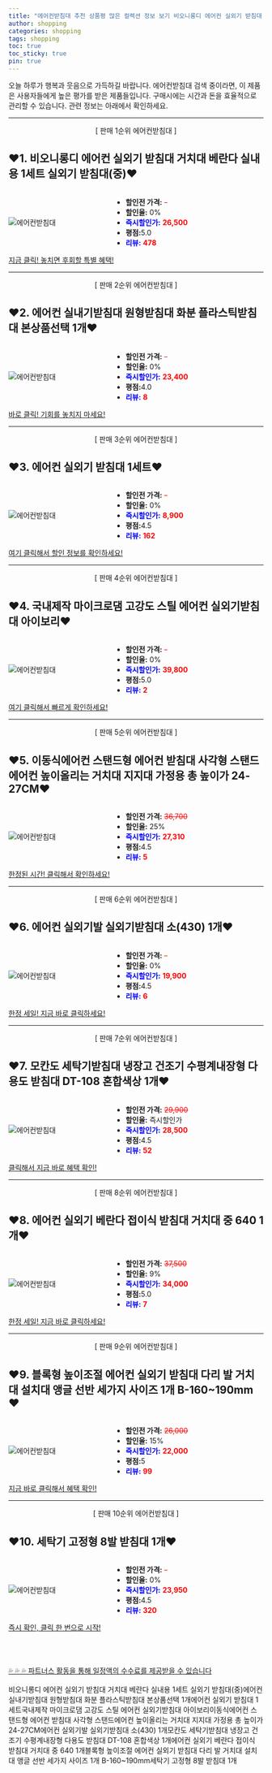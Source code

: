 ```yaml
---
title: "에어컨받침대 추천 상품평 많은 컬렉션 정보 보기 비오니롱디 에어컨 실외기 받침대 거치대"
author: shopping
categories: shopping
tags: shopping
toc: true
toc_sticky: true
pin: true
---
```

오늘 하루가 행복과 웃음으로 가득하길 바랍니다. 에어컨받침대 검색 중이라면, 이 제품은 사용자들에게 높은 평가를 받은 제품들입니다. 구매시에는 시간과 돈을 효율적으로 관리할 수 있습니다. 관련 정보는 아래에서 확인하세요.

---
<p class="toplist" style="margin: 0 auto; display: block; width: fit-content;">[ 판매 1순위 에어컨받침대 ]</p>

<h2><strong>❤️1. 비오니롱디 에어컨 실외기 받침대 거치대 베란다 실내용 1세트 실외기 받침대(중)❤️</strong></h2>

<div style="display: flex; align-items: center;">
    <div style="flex: 0.4;">
        <img src="https://thumbnail9.coupangcdn.com/thumbnails/remote/230x230ex/image/vendor_inventory/9299/2c7cd0e13653bf8c2f657f3d8ee477f0bd772d88c101a0cc89b95163c48d.jpg" alt="에어컨받침대" style="max-width: 100%;">
    </div>
    <div style="flex: 0.6; margin-left: 10px;">
        <ul>
            <li><strong>할인전 가격:</strong> <del style="color: red;">-</del></li>
            <li><strong>할인율:</strong> 0%</li>
            <li><span style='color:blue'><strong>즉시할인가:</strong></span> <span style='color:red'><strong>26,500</strong></span></li>
            <li><strong>평점:</strong>5.0</li>
            <li><span style='color:blue'><strong>리뷰:</strong></span> <span style='color:red'><strong>478</strong></span></li>
        </ul>
    </div>
</div>
<div class="center">
    <a href="https://William4Davisa.github.io?lptag=AF9450613&subid=githubio&pageKey=333955087&traceid=V0-153&itemId=1066186311&vendorItemId=5550325542" class="myButton">
        지금 클릭! 놓치면 후회할 특별 혜택!
    </a>
</div>


---
<p class="toplist" style="margin: 0 auto; display: block; width: fit-content;">[ 판매 2순위 에어컨받침대 ]</p>

<h2><strong>❤️2. 에어컨 실내기받침대 원형받침대 화분 플라스틱받침대 본상품선택 1개❤️</strong></h2>

<div style="display: flex; align-items: center;">
    <div style="flex: 0.4;">
        <img src="https://thumbnail10.coupangcdn.com/thumbnails/remote/230x230ex/image/vendor_inventory/3d90/0ea918e3a619e403ee940761a5d7dbdf01401a9ee007fb52a7e8fb614230.png" alt="에어컨받침대" style="max-width: 100%;">
    </div>
    <div style="flex: 0.6; margin-left: 10px;">
        <ul>
            <li><strong>할인전 가격:</strong> <del style="color: red;">-</del></li>
            <li><strong>할인율:</strong> 0%</li>
            <li><span style='color:blue'><strong>즉시할인가:</strong></span> <span style='color:red'><strong>23,400</strong></span></li>
            <li><strong>평점:</strong>4.0</li>
            <li><span style='color:blue'><strong>리뷰:</strong></span> <span style='color:red'><strong>8</strong></span></li>
        </ul>
    </div>
</div>
<div class="center">
    <a href="https://William4Davisa.github.io?lptag=AF9450613&subid=githubio&pageKey=5884599609&traceid=V0-153&itemId=10330207062&vendorItemId=88826326578" class="myButton">
        바로 클릭! 기회를 놓치지 마세요!
    </a>
</div>


---
<p class="toplist" style="margin: 0 auto; display: block; width: fit-content;">[ 판매 3순위 에어컨받침대 ]</p>

<h2><strong>❤️3. 에어컨 실외기 받침대 1세트❤️</strong></h2>

<div style="display: flex; align-items: center;">
    <div style="flex: 0.4;">
        <img src="https://thumbnail10.coupangcdn.com/thumbnails/remote/230x230ex/image/vendor_inventory/9bcc/500b4b5b0f8e8f1e7a857738cce9d36b4a0039a82304c18e2ae5dfde0c77.jpg" alt="에어컨받침대" style="max-width: 100%;">
    </div>
    <div style="flex: 0.6; margin-left: 10px;">
        <ul>
            <li><strong>할인전 가격:</strong> <del style="color: red;">-</del></li>
            <li><strong>할인율:</strong> 0%</li>
            <li><span style='color:blue'><strong>즉시할인가:</strong></span> <span style='color:red'><strong>8,900</strong></span></li>
            <li><strong>평점:</strong>4.5</li>
            <li><span style='color:blue'><strong>리뷰:</strong></span> <span style='color:red'><strong>162</strong></span></li>
        </ul>
    </div>
</div>
<div class="center">
    <a href="https://William4Davisa.github.io?lptag=AF9450613&subid=githubio&pageKey=1581518961&traceid=V0-153&itemId=2703764371&vendorItemId=70694082258" class="myButton">
        여기 클릭해서 할인 정보를 확인하세요!
    </a>
</div>


---
<p class="toplist" style="margin: 0 auto; display: block; width: fit-content;">[ 판매 4순위 에어컨받침대 ]</p>

<h2><strong>❤️4. 국내제작 마이크로댐 고강도 스틸 에어컨 실외기받침대 아이보리❤️</strong></h2>

<div style="display: flex; align-items: center;">
    <div style="flex: 0.4;">
        <img src="https://thumbnail10.coupangcdn.com/thumbnails/remote/230x230ex/image/vendor_inventory/ebd6/6d3f531b02e17260a54f34ea60ca8679a8af4410627149c7ed312081b57f.jpg" alt="에어컨받침대" style="max-width: 100%;">
    </div>
    <div style="flex: 0.6; margin-left: 10px;">
        <ul>
            <li><strong>할인전 가격:</strong> <del style="color: red;">-</del></li>
            <li><strong>할인율:</strong> 0%</li>
            <li><span style='color:blue'><strong>즉시할인가:</strong></span> <span style='color:red'><strong>39,800</strong></span></li>
            <li><strong>평점:</strong>5.0</li>
            <li><span style='color:blue'><strong>리뷰:</strong></span> <span style='color:red'><strong>2</strong></span></li>
        </ul>
    </div>
</div>
<div class="center">
    <a href="https://William4Davisa.github.io?lptag=AF9450613&subid=githubio&pageKey=8005074062&traceid=V0-153&itemId=22311021987&vendorItemId=89356445643" class="myButton">
        여기 클릭해서 빠르게 확인하세요!
    </a>
</div>


---
<p class="toplist" style="margin: 0 auto; display: block; width: fit-content;">[ 판매 5순위 에어컨받침대 ]</p>

<h2><strong>❤️5. 이동식에어컨 스탠드형 에어컨 받침대 사각형 스탠드에어컨 높이올리는 거치대 지지대 가정용 총 높이가 24-27CM❤️</strong></h2>

<div style="display: flex; align-items: center;">
    <div style="flex: 0.4;">
        <img src="https://thumbnail9.coupangcdn.com/thumbnails/remote/230x230ex/image/vendor_inventory/229c/62c4eccff35d0471cd3e0f024c8a9533d932d529efb9503b7b9e978dd5d4.jpg" alt="에어컨받침대" style="max-width: 100%;">
    </div>
    <div style="flex: 0.6; margin-left: 10px;">
        <ul>
            <li><strong>할인전 가격:</strong> <del style="color: red;">36,700</del></li>
            <li><strong>할인율:</strong> 25%</li>
            <li><span style='color:blue'><strong>즉시할인가:</strong></span> <span style='color:red'><strong>27,310</strong></span></li>
            <li><strong>평점:</strong>4.5</li>
            <li><span style='color:blue'><strong>리뷰:</strong></span> <span style='color:red'><strong>5</strong></span></li>
        </ul>
    </div>
</div>
<div class="center">
    <a href="https://William4Davisa.github.io?lptag=AF9450613&subid=githubio&pageKey=6305875044&traceid=V0-153&itemId=13062883055&vendorItemId=80325458194" class="myButton">
        한정된 시간! 클릭해서 확인하세요!
    </a>
</div>


---
<p class="toplist" style="margin: 0 auto; display: block; width: fit-content;">[ 판매 6순위 에어컨받침대 ]</p>

<h2><strong>❤️6. 에어컨 실외기발 실외기받침대 소(430) 1개❤️</strong></h2>

<div style="display: flex; align-items: center;">
    <div style="flex: 0.4;">
        <img src="https://thumbnail9.coupangcdn.com/thumbnails/remote/230x230ex/image/vendor_inventory/162c/39c5d3f17431282465919724bd5d3629bd595e5c815a4234001e680f4779.jpg" alt="에어컨받침대" style="max-width: 100%;">
    </div>
    <div style="flex: 0.6; margin-left: 10px;">
        <ul>
            <li><strong>할인전 가격:</strong> <del style="color: red;">-</del></li>
            <li><strong>할인율:</strong> 0%</li>
            <li><span style='color:blue'><strong>즉시할인가:</strong></span> <span style='color:red'><strong>19,900</strong></span></li>
            <li><strong>평점:</strong>4.5</li>
            <li><span style='color:blue'><strong>리뷰:</strong></span> <span style='color:red'><strong>6</strong></span></li>
        </ul>
    </div>
</div>
<div class="center">
    <a href="https://William4Davisa.github.io?lptag=AF9450613&subid=githubio&pageKey=7281165573&traceid=V0-153&itemId=18589959151&vendorItemId=85726282892" class="myButton">
        한정 세일! 지금 바로 클릭하세요!
    </a>
</div>


---
<p class="toplist" style="margin: 0 auto; display: block; width: fit-content;">[ 판매 7순위 에어컨받침대 ]</p>

<h2><strong>❤️7. 모칸도 세탁기받침대 냉장고 건조기 수평계내장형 다용도 받침대 DT-108 혼합색상 1개❤️</strong></h2>

<div style="display: flex; align-items: center;">
    <div style="flex: 0.4;">
        <img src="https://thumbnail7.coupangcdn.com/thumbnails/remote/230x230ex/image/vendor_inventory/7a36/2dc0038b14de6a46736b5461b7ba67b5396278c400078c1c36fc30646a60.jpg" alt="에어컨받침대" style="max-width: 100%;">
    </div>
    <div style="flex: 0.6; margin-left: 10px;">
        <ul>
            <li><strong>할인전 가격:</strong> <del style="color: red;">29,900</del></li>
            <li><strong>할인율:</strong> 즉시할인가</li>
            <li><span style='color:blue'><strong>즉시할인가:</strong></span> <span style='color:red'><strong>28,500</strong></span></li>
            <li><strong>평점:</strong>4.5</li>
            <li><span style='color:blue'><strong>리뷰:</strong></span> <span style='color:red'><strong>52</strong></span></li>
        </ul>
    </div>
</div>
<div class="center">
    <a href="https://William4Davisa.github.io?lptag=AF9450613&subid=githubio&pageKey=6093986038&traceid=V0-153&itemId=11378719158&vendorItemId=78965290167" class="myButton">
        클릭해서 지금 바로 혜택 확인!
    </a>
</div>


---
<p class="toplist" style="margin: 0 auto; display: block; width: fit-content;">[ 판매 8순위 에어컨받침대 ]</p>

<h2><strong>❤️8. 에어컨 실외기 베란다 접이식 받침대 거치대 중 640 1개❤️</strong></h2>

<div style="display: flex; align-items: center;">
    <div style="flex: 0.4;">
        <img src="https://thumbnail8.coupangcdn.com/thumbnails/remote/230x230ex/image/vendor_inventory/8b36/83b9a20594fa04b78b242dac3c9cb7419737db0d1727ac1852aa66ff08e0.png" alt="에어컨받침대" style="max-width: 100%;">
    </div>
    <div style="flex: 0.6; margin-left: 10px;">
        <ul>
            <li><strong>할인전 가격:</strong> <del style="color: red;">37,500</del></li>
            <li><strong>할인율:</strong> 9%</li>
            <li><span style='color:blue'><strong>즉시할인가:</strong></span> <span style='color:red'><strong>34,000</strong></span></li>
            <li><strong>평점:</strong>5.0</li>
            <li><span style='color:blue'><strong>리뷰:</strong></span> <span style='color:red'><strong>7</strong></span></li>
        </ul>
    </div>
</div>
<div class="center">
    <a href="https://William4Davisa.github.io?lptag=AF9450613&subid=githubio&pageKey=6269290689&traceid=V0-153&itemId=12812182378&vendorItemId=80078100452" class="myButton">
        한정 세일! 지금 바로 클릭하세요!
    </a>
</div>


---
<p class="toplist" style="margin: 0 auto; display: block; width: fit-content;">[ 판매 9순위 에어컨받침대 ]</p>

<h2><strong>❤️9. 블록형 높이조절 에어컨 실외기 받침대 다리 발 거치대 설치대 앵글 선반 세가지 사이즈 1개 B-160~190mm❤️</strong></h2>

<div style="display: flex; align-items: center;">
    <div style="flex: 0.4;">
        <img src="https://thumbnail9.coupangcdn.com/thumbnails/remote/230x230ex/image/vendor_inventory/9501/4705b5cdfbb889c18567540ff165f05a2f987e612e12947cb64e27e38ece.jpg" alt="에어컨받침대" style="max-width: 100%;">
    </div>
    <div style="flex: 0.6; margin-left: 10px;">
        <ul>
            <li><strong>할인전 가격:</strong> <del style="color: red;">26,000</del></li>
            <li><strong>할인율:</strong> 15%</li>
            <li><span style='color:blue'><strong>즉시할인가:</strong></span> <span style='color:red'><strong>22,000</strong></span></li>
            <li><strong>평점:</strong>5</li>
            <li><span style='color:blue'><strong>리뷰:</strong></span> <span style='color:red'><strong>99</strong></span></li>
        </ul>
    </div>
</div>
<div class="center">
    <a href="https://William4Davisa.github.io?lptag=AF9450613&subid=githubio&pageKey=8204898300&traceid=V0-153&itemId=23531939702&vendorItemId=90558232584" class="myButton">
        지금 바로 클릭해서 혜택 확인!
    </a>
</div>


---
<p class="toplist" style="margin: 0 auto; display: block; width: fit-content;">[ 판매 10순위 에어컨받침대 ]</p>

<h2><strong>❤️10. 세탁기 고정형 8발 받침대 1개❤️</strong></h2>

<div style="display: flex; align-items: center;">
    <div style="flex: 0.4;">
        <img src="https://thumbnail9.coupangcdn.com/thumbnails/remote/230x230ex/image/rs_quotation_api/yyrtx9ab/67416b501b284798bb58abb849149ac2.jpg" alt="에어컨받침대" style="max-width: 100%;">
    </div>
    <div style="flex: 0.6; margin-left: 10px;">
        <ul>
            <li><strong>할인전 가격:</strong> <del style="color: red;">-</del></li>
            <li><strong>할인율:</strong> 0%</li>
            <li><span style='color:blue'><strong>즉시할인가:</strong></span> <span style='color:red'><strong>23,950</strong></span></li>
            <li><strong>평점:</strong>4.5</li>
            <li><span style='color:blue'><strong>리뷰:</strong></span> <span style='color:red'><strong>320</strong></span></li>
        </ul>
    </div>
</div>
<div class="center">
    <a href="https://William4Davisa.github.io?lptag=AF9450613&subid=githubio&pageKey=5885118943&traceid=V0-153&itemId=10332776691&vendorItemId=77614993550" class="myButton">
        즉시 확인, 클릭 한 번으로 시작!
    </a>
</div>

<br><br><br>[💦 💦 💦 파트너스 활동을 통해 일정액의 수수료를 제공받을 수 있습니다](https://link.coupang.com/a/bcpT2c)<br><br>비오니롱디 에어컨 실외기 받침대 거치대 베란다 실내용 1세트 실외기 받침대(중)에어컨 실내기받침대 원형받침대 화분 플라스틱받침대 본상품선택 1개에어컨 실외기 받침대 1세트국내제작 마이크로댐 고강도 스틸 에어컨 실외기받침대 아이보리이동식에어컨 스탠드형 에어컨 받침대 사각형 스탠드에어컨 높이올리는 거치대 지지대 가정용 총 높이가 24-27CM에어컨 실외기발 실외기받침대 소(430) 1개모칸도 세탁기받침대 냉장고 건조기 수평계내장형 다용도 받침대 DT-108 혼합색상 1개에어컨 실외기 베란다 접이식 받침대 거치대 중 640 1개블록형 높이조절 에어컨 실외기 받침대 다리 발 거치대 설치대 앵글 선반 세가지 사이즈 1개 B-160~190mm세탁기 고정형 8발 받침대 1개